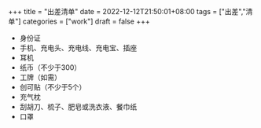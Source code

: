+++
title = "出差清单"
date = 2022-12-12T21:50:01+08:00
tags = ["出差","清单"]
categories = ["work"]
draft = false
+++

- 身份证
- 手机、充电头、充电线、充电宝、插座
- 耳机
- 纸币（不少于300）
- 工牌（如需）
- 创可贴（不少于5个）
- 充气枕
- 刮胡刀、梳子、肥皂或洗衣液、餐巾纸
- 口罩